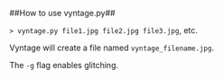##How to use vyntage.py##

`> vyntage.py file1.jpg file2.jpg file3.jpg`, etc.

Vyntage will create a file named `vyntage_filename.jpg`.

The `-g` flag enables glitching.